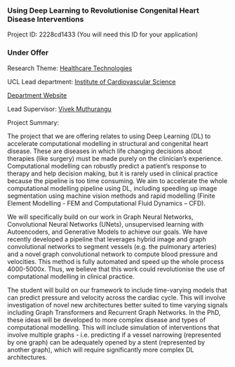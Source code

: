 ### Using Deep Learning to Revolutionise Congenital Heart Disease Interventions

Project ID: 2228cd1433
(You will need this ID for your application)

### Under Offer

Research Theme: [Healthcare Technologies](../themes/healthcare-technologies.md)

UCL Lead department: [Institute of Cardiovascular Science](../departments/institute-of-cardiovascular-science.md)

[Department Website](https://www.ucl.ac.uk/cardiovascular/ucl-institute-cardiovascular-science)

Lead Supervisor: [Vivek Muthurangu](https://profiles.ucl.ac.uk/2564)

Project Summary:

The project that we are offering relates to using Deep Learning (DL) to accelerate computational modelling in structural and congenital heart disease. These are diseases in which life changing decisions about therapies (like surgery) must be made purely on the clinician’s experience. Computational modelling can robustly predict a patient’s response to therapy and help decision making, but it is rarely used in clinical practice because the pipeline is too time consuming. We aim to accelerate the whole computational modelling pipeline using DL, including speeding up image segmentation using machine vision methods and rapid modelling (Finite Element Modelling - FEM and Computational Fluid Dynamics – CFD). 

We will specifically build on our work in Graph Neural Networks, Convolutional Neural Networks (UNets), unsupervised learning with Autoencoders, and Generative Models to achieve our goals. We have recently developed a pipeline that leverages hybrid image and graph convolutional networks to segment vessels (e.g. the pulmonary arteries) and a novel graph convolutional network to compute blood pressure and velocities. This method is fully automated and speed up the whole process 4000-5000x. Thus, we believe that this work could revolutionise the use of computational modelling in clinical practice. 

The student will build on our framework to include time-varying models that can predict pressure and velocity across the cardiac cycle. This will involve investigation of novel new architectures better suited to time varying signals including Graph Transformers and Recurrent Graph Networks. In the PhD, these ideas will be developed to more complex disease and types of computational modelling. This will include simulation of interventions that involve multiple graphs - i.e. predicting if a vessel narrowing (represented by one graph) can be adequately opened by a stent (represented by another graph), which will require significantly more complex DL architectures.
